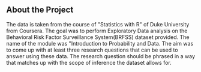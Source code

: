 ## About the Project

The data is taken from the course of "Statistics with R" of Duke University from Coursera. The goal was to perform Exploratory Data analysis
on the Behavioral Risk Factor Surveillance System(BRFSS) dataset provided. The name of the module was "Introduction to Probability and Data.
The aim was to come up with at least three research questions that can be used to answer using these data.
The research question should be phrased in a way that matches up with the scope of inference the dataset allows for. 
